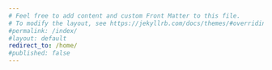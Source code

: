 ```yaml
---
# Feel free to add content and custom Front Matter to this file.
# To modify the layout, see https://jekyllrb.com/docs/themes/#overriding-theme-defaults
#permalink: /index/
#layout: default
redirect_to: /home/
#published: false
---
```


